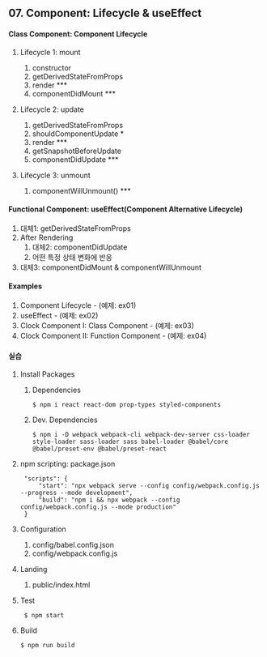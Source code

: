 ## 07. Component: Lifecycle & useEffect

#### Class Component: Component Lifecycle
1. Lifecycle 1: mount
    1) constructor
    2) getDerivedStateFromProps
    3) render ***
    4) componentDidMount ***

2. Lifecycle 2: update
    1) getDerivedStateFromProps
    2) shouldComponentUpdate *
    3) render ***
    4) getSnapshotBeforeUpdate
    5) componentDidUpdate ***

3. Lifecycle 3: unmount
    1) componentWillUnmount() ***

#### Functional Component: useEffect(Component Alternative Lifecycle)
1. 대체1: getDerivedStateFromProps
2. After Rendering
   1) 대체2: componentDidUpdate 
   2) 어떤 특정 상태 변화에 반응
3. 대체3: componentDidMount & componentWillUnmount

#### Examples
1. Component Lifecycle - (예제: ex01)
2. useEffect - (예제: ex02)
3. Clock Component I: Class Component - (예제: ex03)
4. Clock Component II: Function Component - (예제: ex04)

#### 실습
1. Install Packages
   1) Dependencies
      ```
      $ npm i react react-dom prop-types styled-components
      ```

   2) Dev. Dependencies

      ```
      $ npm i -D webpack webpack-cli webpack-dev-server css-loader style-loader sass-loader sass babel-loader @babel/core @babel/preset-env @babel/preset-react 
      ```

2. npm scripting: package.json

   ```
    "scripts": {
        "start": "npx webpack serve --config config/webpack.config.js --progress --mode development",
        "build": "npm i && npx webpack --config config/webpack.config.js --mode production"
    }
   ```
   
3. Configuration

   1) config/babel.config.json 
   2) config/webpack.config.js

4. Landing

   1) public/index.html

5. Test
   
   ```
    $ npm start
   ```

6. Build

   ```
   $ npm run build 
   ```
